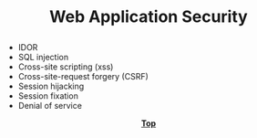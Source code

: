 # <p align="center">Web Application Security</p>

* IDOR
* SQL injection
* Cross-site scripting (xss)
* Cross-site-request forgery (CSRF)
* Session hijacking
* Session fixation
* Denial of service

**<p align="center"> [Top](#web-application-security) </p>**